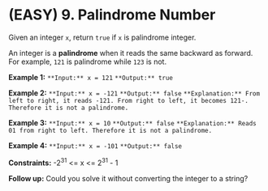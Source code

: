 # (EASY) 9. Palindrome Number
Given an integer `x`, return `true` if `x` is palindrome integer.

An integer is a **palindrome** when it reads the same backward as forward. For example, `121` is palindrome while `123` is not.

**Example 1:**
    `**Input:** x = 121`
    `**Output:** true`

**Example 2:**
    `**Input:** x = -121`
    `**Output:** false`
    `**Explanation:** From left to right, it reads -121. From right to left, it becomes 121-. Therefore it is not a palindrome.`

**Example 3:**
    `**Input:** x = 10`
    `**Output:** false`
    `**Explanation:** Reads 01 from right to left. Therefore it is not a palindrome.`

**Example 4:**
    `**Input:** x = -101`
    `**Output:** false`

**Constraints:**
    -2<sup>31</sup> <= x <= 2<sup>31</sup> - 1

**Follow up:** Could you solve it without converting the integer to a string?